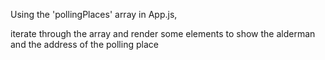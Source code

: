 Using the 'pollingPlaces' array in App.js, 

iterate through the array and render some 
elements to show the alderman and the 
address of the polling place